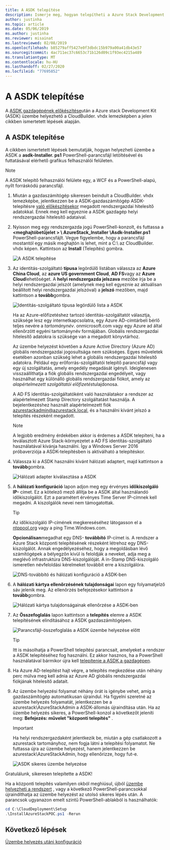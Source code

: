 ```yaml
---
title: A ASDK telepítése
description: Ismerje meg, hogyan telepítheti a Azure Stack Development Kitt (ASDK).
author: justinha
ms.topic: article
ms.date: 05/06/2019
ms.author: justinha
ms.reviewer: misainat
ms.lastreviewed: 02/08/2019
ms.openlocfilehash: b85279aff5427e0f3dbdc15b979a00a41db43e57
ms.sourcegitcommit: 4ac711ec37c6653c71b126d09c1f93ec4215a489
ms.translationtype: MT
ms.contentlocale: hu-HU
ms.lasthandoff: 02/27/2020
ms.locfileid: "77695852"
---
```

# <a name="install-the-asdk"></a>A ASDK telepítése
A [ASDK gazdagépének előkészítése](asdk-prepare-host.md)után a Azure stack Development Kit (ASDK) üzembe helyezhető a CloudBuilder. vhdx lemezképben a jelen cikkben ismertetett lépések alapján.

## <a name="install-the-asdk"></a>A ASDK telepítése
A cikkben ismertetett lépések bemutatják, hogyan helyezheti üzembe a ASDK a **asdk-Installer. ps1** PowerShell-parancsfájl letöltésével és futtatásával elérhető grafikus felhasználói felületen.

> [!NOTE]
> A ASDK telepítő felhasználói felülete egy, a WCF és a PowerShell-alapú, nyílt forráskódú parancsfájl.


1. Miután a gazdaszámítógép sikeresen beindult a CloudBuilder. vhdx lemezképbe, jelentkezzen be a ASDK-gazdaszámítógép ASDK-telepítésre [való előkészítésekor](asdk-prepare-host.md) megadott rendszergazdai hitelesítő adatokkal. Ennek meg kell egyeznie a ASDK gazdagép helyi rendszergazdai hitelesítő adataival.
2. Nyisson meg egy rendszergazda jogú PowerShell-konzolt, és futtassa a **&lt;meghajtóbetűjelet > \ AzureStack_Installer \Asdk-Installer.ps1** PowerShell-parancsfájlt. Vegye figyelembe, hogy a parancsfájl mostantól egy másik meghajtón is lehet, mint a C:\ az CloudBuilder. vhdx képen. Kattintson az **Install** (Telepítés) gombra.

    ![A ASDK telepítése](media/asdk-install/1.PNG) 

3. Az identitás-szolgáltató **típusa** legördülő listában válassza az **Azure China Cloud**, az **azure US government Cloud**, **AD FS**vagy az **Azure Cloud**lehetőséget. A **helyi rendszergazda jelszava** mezőbe írja be a helyi rendszergazdai jelszót (amelynek meg kell egyeznie az aktuálisan beállított helyi rendszergazdai jelszóval) a **jelszó** mezőben, majd kattintson a **tovább**gombra.

    ![Identitás-szolgáltató típusa legördülő lista a ASDK](media/asdk-install/2.PNG) 
  
    Ha az Azure-előfizetéshez tartozó identitás-szolgáltatót választja, szüksége lesz egy internetkapcsolatra, egy Azure AD-címtárbeli bérlő teljes nevére a *tartománynév*. onmicrosoft.com vagy egy Azure ad által ellenőrzött egyéni tartománynév formájában. Globális rendszergazdai hitelesítő adatokra is szüksége van a megadott könyvtárhoz.

    Az üzembe helyezést követően a Azure Active Directory (Azure AD) globális rendszergazdai jogosultsága nem szükséges. Egyes műveletek esetében azonban szükség lehet a globális rendszergazdai hitelesítő adatokra. Például egy erőforrás-szolgáltatói telepítő parancsfájl vagy egy új szolgáltatás, amely engedély megadását igényli. Ideiglenesen visszaállíthatja a fiók globális rendszergazdai engedélyeit, vagy használhat egy különálló globális rendszergazdai fiókot, amely az *alapértelmezett szolgáltatói előfizetés*tulajdonosa.

    A AD FS identitás-szolgáltatóként való használatakor a rendszer az alapértelmezett Stamp Directory szolgáltatást használja. A bejelentkezéshez használt alapértelmezett fiók azurestackadmin@azurestack.local, és a használni kívánt jelszó a telepítés részeként megadott.

   > [!NOTE]
   > A legjobb eredmény érdekében akkor is érdemes a ASDK telepíteni, ha a leválasztott Azure Stack-környezetet a AD FS identitás-szolgáltató használatával kívánja használni. Így a Windows Server 2016 próbaverziója a ASDK-telepítésben is aktiválható a telepítéskor.

4. Válassza ki a ASDK használni kívánt hálózati adaptert, majd kattintson a **tovább**gombra.

    ![Hálózati adapter kiválasztása a ASDK](media/asdk-install/3.PNG)

5. A **hálózati konfiguráció** lapon adjon meg egy érvényes **időkiszolgáló IP-** címet. Ez a kötelező mező állítja be a ASDK által használandó időkiszolgálót. Ezt a paramétert érvényes Time Server IP-címnek kell megadni. A kiszolgálók nevei nem támogatottak.

      > [!TIP]
      > Az időkiszolgáló IP-címének megkereséséhez látogasson el a [ntppool.org](https://www.ntppool.org/) vagy a ping Time.Windows.com. 

    **Opcionálisan**megadhat egy DNS- **továbbító** IP-címet is. A rendszer a Azure Stack központi telepítésének részeként létrehoz egy DNS-kiszolgálót. Annak engedélyezéséhez, hogy a megoldásban lévő számítógépek a bélyegzőn kívül is feloldják a neveket, adja meg a meglévő infrastruktúra DNS-kiszolgálóját. A in-Stamp DNS-kiszolgáló ismeretlen névfeloldási kérelmeket továbbít erre a kiszolgálóra.

    ![DNS-továbbító és hálózati konfiguráció a ASDK-ben](media/asdk-install/4.PNG)

6. A **hálózati kártya ellenőrzésének tulajdonságai** lapon egy folyamatjelző sáv jelenik meg. Az ellenőrzés befejezésekor kattintson a **tovább**gombra.

    ![Hálózati kártya tulajdonságainak ellenőrzése a ASDK-ben](media/asdk-install/5.PNG)

7. Az **Összefoglalás** lapon kattintson a **telepítés** elemre a ASDK telepítésének elindításához a ASDK gazdaszámítógépen.

    ![Parancsfájl-összefoglalás a ASDK üzembe helyezése előtt](media/asdk-install/6.PNG)

    > [!TIP]
    > Itt is másolhatja a PowerShell telepítési parancsait, amelyeket a rendszer a ASDK telepítéséhez fog használni. Ez akkor hasznos, ha a PowerShell használatával bármikor újra kell [telepítenie a ASDK a gazdagépen](asdk-deploy-powershell.md).

8. Ha Azure AD-telepítést hajt végre, a telepítés megkezdése után néhány perc múlva meg kell adnia az Azure AD globális rendszergazdai fiókjának hitelesítő adatait.

9. Az üzembe helyezési folyamat néhány órát is igénybe vehet, amíg a gazdaszámítógép automatikusan újraindul. Ha figyelni szeretné az üzembe helyezés folyamatát, jelentkezzen be a azurestack\AzureStackAdmin a ASDK-állomás újraindítása után. Ha az üzembe helyezés sikeres, a PowerShell-konzol a következőt jeleníti meg: **Befejezés: művelet "központi telepítés"** . 
    > [!IMPORTANT]
    > Ha helyi rendszergazdaként jelentkezik be, miután a gép csatlakozott a azurestack tartományhoz, nem fogja látni a telepítési folyamatot. Ne futtassa újra az üzembe helyezést, hanem jelentkezzen be azurestack\AzureStackAdmin, hogy ellenőrizze, hogy fut-e.

    ![ASDK sikeres üzembe helyezése](media/asdk-install/7.PNG)

Gratulálunk, sikeresen telepítette a ASDK!

Ha a központi telepítés valamilyen okból meghiúsul, újból [üzembe helyezheti a rendszert](asdk-redeploy.md) , vagy a következő PowerShell-parancsokkal újraindíthatja az üzembe helyezést az utolsó sikeres lépés után. A parancsok ugyanazon emelt szintű PowerShell-ablakból is használhatók:

  ```powershell
  cd C:\CloudDeployment\Setup
  .\InstallAzureStackPOC.ps1 -Rerun
  ```

## <a name="next-steps"></a>Következő lépések
[Üzembe helyezés utáni konfiguráció](asdk-post-deploy.md)
